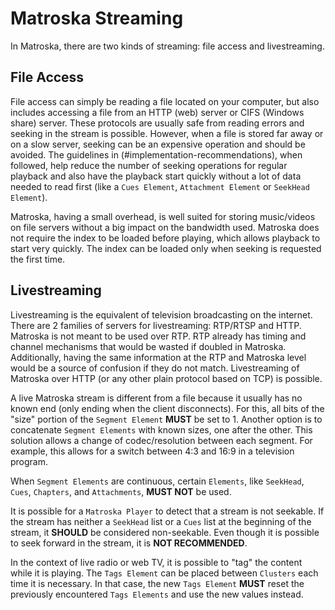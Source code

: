 # Matroska Streaming

In Matroska, there are two kinds of streaming: file access and livestreaming.

## File Access

File access can simply be reading a file located on your computer, but also includes
accessing a file from an HTTP (web) server or CIFS (Windows share) server. These protocols
are usually safe from reading errors and seeking in the stream is possible. However,
when a file is stored far away or on a slow server, seeking can be an expensive operation
and should be avoided. The guidelines in (#implementation-recommendations), when followed, help reduce the number
of seeking operations for regular playback and also have the playback start quickly without
a lot of data needed to read first (like a `Cues Element`, `Attachment Element` or `SeekHead Element`).

Matroska, having a small overhead, is well suited for storing music/videos on file
servers without a big impact on the bandwidth used. Matroska does not require the index
to be loaded before playing, which allows playback to start very quickly. The index can
be loaded only when seeking is requested the first time.

## Livestreaming

Livestreaming is the equivalent of television broadcasting on the internet. There are 2
families of servers for livestreaming: RTP/RTSP and HTTP. Matroska is not meant to be
used over RTP. RTP already has timing and channel mechanisms that would be wasted if doubled
in Matroska. Additionally, having the same information at the RTP and Matroska level would
be a source of confusion if they do not match. Livestreaming of Matroska over HTTP
(or any other plain protocol based on TCP) is possible.

A live Matroska stream is different from a file because it usually has no known end
(only ending when the client disconnects). For this, all bits of the "size" portion
of the `Segment Element` **MUST** be set to 1. Another option is to concatenate `Segment Elements`
with known sizes, one after the other. This solution allows a change of codec/resolution
between each segment. For example, this allows for a switch between 4:3 and 16:9 in a television program.

When `Segment Elements` are continuous, certain `Elements`, like `SeekHead`, `Cues`,
`Chapters`, and `Attachments`, **MUST NOT** be used.

It is possible for a `Matroska Player` to detect that a stream is not seekable.
If the stream has neither a `SeekHead` list or a `Cues` list at the beginning of the stream,
it **SHOULD** be considered non-seekable. Even though it is possible to seek forward
in the stream, it is **NOT RECOMMENDED**.

In the context of live radio or web TV, it is possible to "tag" the content while it is
playing. The `Tags Element` can be placed between `Clusters` each time it is necessary.
In that case, the new `Tags Element` **MUST** reset the previously encountered `Tags Elements`
and use the new values instead.


